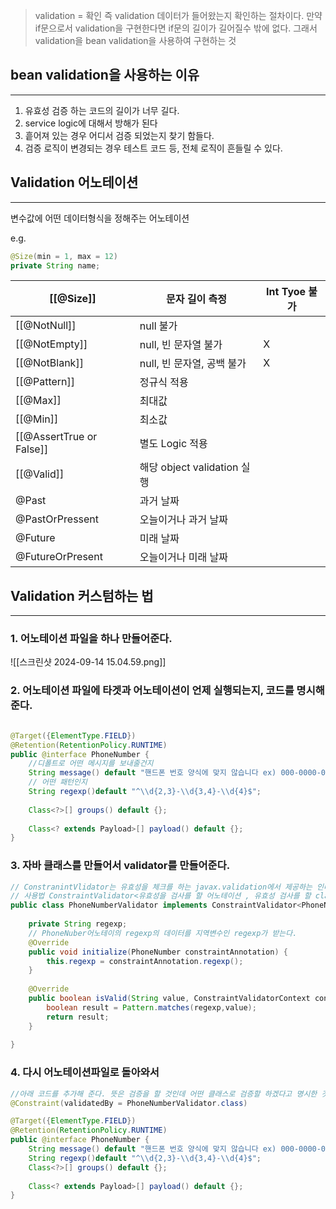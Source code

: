 > validation = 확인 
>즉 validation 데이터가 들어왔는지 확인하는 절차이다. 
>만약 if문으로서 validation을 구현한다면 if문의 길이가 길어질수 밖에 없다. 그래서 validation을 bean validation을 사용하여 구현하는 것
## bean validation을 사용하는 이유
---
1. 유효성 검증 하는 코드의 길이가 너무 길다.
2. service logic에 대해서 방해가 된다
3. 흩어져 있는 경우 어디서 검증 되었는지 찾기 함들다.
4. 검증 로직이 변경되는 경우 테스트 코드 등, 전체 로직이 흔들릴 수 있다.
## Validation 어노테이션
---
변수값에 어떤 데이터형식을 정해주는 어노테이션

e.g.
```java
@Size(min = 1, max = 12)
private String name;
```

| [[@Size]]                | 문자 길이 측정                | Int Tyoe 불가 |
| ------------------------ | ----------------------- | ----------- |
| [[@NotNull]]             | null 불가                 |             |
| [[@NotEmpty]]            | null, 빈 문자열 불가          | X           |
| [[@NotBlank]]            | null, 빈 문자열, 공백 불가      | X           |
| [[@Pattern]]             | 정규식 적용                  |             |
| [[@Max]]                 | 최대값                     |             |
| [[@Min]]                 | 최소값                     |             |
| [[@AssertTrue or False]] | 별도 Logic 적용             |             |
| [[@Valid]]               | 해당 object validation 실행 |             |
| @Past                    | 과거 날짜                   |             |
| @PastOrPressent          | 오늘이거나 과거 날짜             |             |
| @Future                  | 미래 날짜                   |             |
| @FutureOrPresent         | 오늘이거나 미래 날짜             |             |
## Validation 커스텀하는 법
---
### 1. 어노테이션 파일을 하나 만들어준다. 

 ![[스크린샷 2024-09-14 15.04.59.png]]

### 2. 어노테이션 파일에 타겟과 어노테이션이 언제 실행되는지, 코드를 명시해준다.
```java

@Target({ElementType.FIELD})  
@Retention(RetentionPolicy.RUNTIME)  
public @interface PhoneNumber {  
	//디폴트로 어떤 메시지를 보내줄건지
    String message() default "핸드폰 번호 양식에 맞지 않습니다 ex) 000-0000-0000";  
    // 어떤 패턴인지
    String regexp()default "^\\d{2,3}-\\d{3,4}-\\d{4}$";  
    
    Class<?>[] groups() default {};  
    
    Class<? extends Payload>[] payload() default {};  
}
```

### 3. 자바 클래스를 만들어서 validator를 만들어준다.
```java
// ConstranintVlidator는 유효성을 체크를 하는 javax.validation에서 제공하는 인터페이스
// 사용법 ConstraintValidator<유효성을 검사를 할 어노테이션 , 유효성 검사를 할 class>
public class PhoneNumberValidator implements ConstraintValidator<PhoneNumber, String> {  
  
    private String regexp;  
    // PhoneNuber어노테이의 regexp의 데이터를 지역변수인 regexp가 받는다.
    @Override  
    public void initialize(PhoneNumber constraintAnnotation) {  
        this.regexp = constraintAnnotation.regexp();  
    }  
	
    @Override  
    public boolean isValid(String value, ConstraintValidatorContext context) {  
        boolean result = Pattern.matches(regexp,value);  
        return result;  
    }  
  
}
```

### 4. 다시 어노테이션파일로 돌아와서 
```java
//아래 코드를 추가해 준다. 뜻은 검증을 할 것인데 어떤 클래스로 검증할 하겠다고 명시한 것이다.
@Constraint(validatedBy = PhoneNumberValidator.class)

@Target({ElementType.FIELD})  
@Retention(RetentionPolicy.RUNTIME)  
public @interface PhoneNumber {  
    String message() default "핸드폰 번호 양식에 맞지 않습니다 ex) 000-0000-0000";  
    String regexp()default "^\\d{2,3}-\\d{3,4}-\\d{4}$";  
    Class<?>[] groups() default {};  
  
    Class<? extends Payload>[] payload() default {};  
}
```


